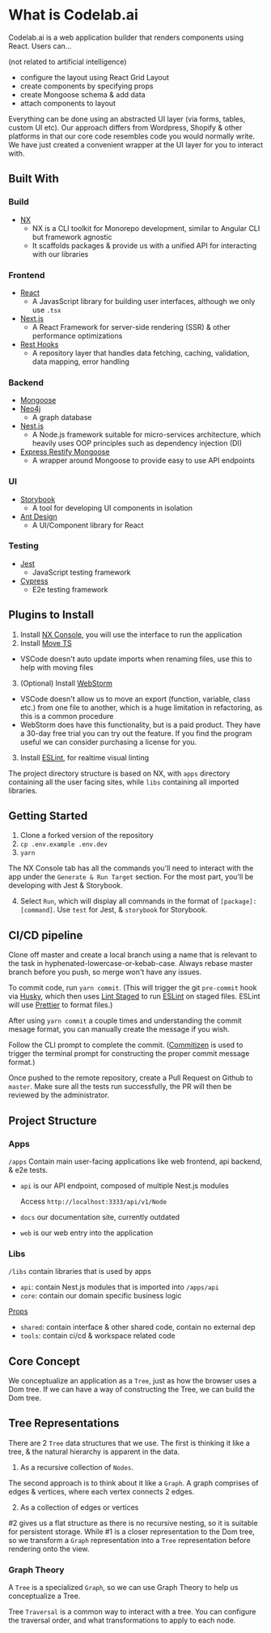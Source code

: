 # What is Codelab.ai

Codelab.ai is a web application builder that renders components using React. Users can...

(not related to artificial intelligence)

- configure the layout using React Grid Layout
- create components by specifying props
- create Mongoose schema & add data
- attach components to layout

Everything can be done using an abstracted UI layer (via forms, tables, custom UI etc). Our approach differs from Wordpress, Shopify & other platforms in that our core code resembles code you would normally write. We have just created a convenient wrapper at the UI layer for you to interact with.

## Built With

### Build

- [NX](https://nx.dev/react)
  - NX is a CLI toolkit for Monorepo development, similar to Angular CLI but framework agnostic
  - It scaffolds packages & provide us with a unified API for interacting with our libraries

### Frontend

- [React](https://reactjs.org)
  - A JavasScript library for building user interfaces, although we only use `.tsx`
- [Next.js](https://nextjs.org)
  - A React Framework for server-side rendering (SSR) & other performance optimizations
- [Rest Hooks](https://resthooks.io)
  - A repository layer that handles data fetching, caching, validation, data mapping, error handling

### Backend

- [Mongoose](https://mongoosejs.com)
- [Neo4j](https://neo4j.com/)
  - A graph database
- [Nest.js](https://nestjs.com)
  - A Node.js framework suitable for micro-services architecture, which heavily uses OOP principles such as dependency injection (DI)
- [Express Restify Mongoose](https://florianholzapfel.github.io/express-restify-mongoose)
  - A wrapper around Mongoose to provide easy to use API endpoints

### UI

- [Storybook](https://storybook.js.org)
  - A tool for developing UI components in isolation
- [Ant Design](https://ant.design)
  - A UI/Component library for React

### Testing

- [Jest](https://jestjs.io)
  - JavaScript testing framework
- [Cypress](https://www.cypress.io)
  - E2e testing framework

## Plugins to Install

1. Install [NX Console](https://marketplace.visualstudio.com/items?itemName=nrwl.angular-console), you will use the interface to run the application
2. Install [Move TS](https://marketplace.visualstudio.com/items?itemName=stringham.move-ts)

- VSCode doesn't auto update imports when renaming files, use this to help with moving files

3. (Optional) Install [WebStorm](https://www.jetbrains.com/webstorm/)

- VSCode doesn't allow us to move an export (function, variable, class etc.) from one file to another, which is a huge limitation in refactoring, as this is a common procedure
- WebStorm does have this functionality, but is a paid product. They have a 30-day free trial you can try out the feature. If you find the program useful we can consider purchasing a license for you.

3. Install [ESLint](https://marketplace.visualstudio.com/items?itemName=dbaeumer.vscode-eslint), for realtime visual linting

The project directory structure is based on NX, with `apps` directory containing all the user facing sites, while `libs` containing all imported libraries.

## Getting Started

1. Clone a forked version of the repository
2. `cp .env.example .env.dev`
3. `yarn`

The NX Console tab has all the commands you'll need to interact with the app under the `Generate & Run Target` section. For the most part, you'll be developing with Jest & Storybook.

4. Select `Run`, which will display all commands in the format of `[package]:[command]`. Use `test` for Jest, & `storybook` for Storybook.

## CI/CD pipeline

Clone off master and create a local branch using a name that is relevant to the task in hyphenated-lowercase-or-kebab-case. Always rebase master branch before you push, so merge won't have any issues.

To commit code, run `yarn commit`. (This will trigger the git `pre-commit` hook via [Husky](https://github.com/typicode/husky), which then uses [Lint Staged](https://github.com/okonet/lint-staged) to run [ESLint](https://github.com/eslint/eslint) on staged files. ESLint will use [Prettier](https://github.com/prettier/prettier) to format files.)

After using `yarn commit` a couple times and understanding the commit mesage format, you can manually create the message if you wish.

Follow the CLI prompt to complete the commit. ([Commitizen](https://github.com/commitizen/cz-cli) is used to trigger the terminal prompt for constructing the proper commit message format.)

Once pushed to the remote repository, create a Pull Request on Github to `master`. Make sure all the tests run successfully, the PR will then be reviewed by the administrator.

## Project Structure

### Apps

`/apps` Contain main user-facing applications like web frontend, api backend, & e2e tests.

- `api` is our API endpoint, composed of multiple Nest.js modules

  Access `http://localhost:3333/api/v1/Node`

- `docs` our documentation site, currently outdated
- `web` is our web entry into the application

### Libs

`/libs` contain libraries that is used by apps

- `api`: contain Nest.js modules that is imported into `/apps/api`
- `core`: contain our domain specific business logic

<!-- [Graph](libs/core/graph/README.md) -->
<!-- [Model](libs/core/model/README.md) -->
<!-- [Node](libs/core/node/README.md) -->

[Props](libs/core/props/README.md)

<!-- [Traversal](libs/core/traversal/README.md) -->
<!-- [Tree](libs/core/tree/README.md) -->

- `shared`: contain interface & other shared code, contain no external dep
- `tools`: contain ci/cd & workspace related code

## Core Concept

We conceptualize an application as a `Tree`, just as how the browser uses a Dom tree. If we can have a way of constructing the Tree, we can build the Dom tree.

## Tree Representations

There are 2 `Tree` data structures that we use. The first is thinking it like a tree, & the natural hierarchy is apparent in the data.

1. As a recursive collection of `Nodes`.

The second approach is to think about it like a `Graph`. A graph comprises of edges & vertices, where each vertex connects 2 edges.

2. As a collection of edges or vertices

#2 gives us a flat structure as there is no recursive nesting, so it is suitable for persistent storage. While #1 is a closer representation to the Dom tree, so we transform a `Graph` representation into a `Tree` representation before rendering onto the view.

### Graph Theory

A `Tree` is a specialized `Graph`, so we can use Graph Theory to help us conceptualize a Tree.

Tree `Traversal` is a common way to interact with a tree. You can configure the traversal order, and what transformations to apply to each node.
